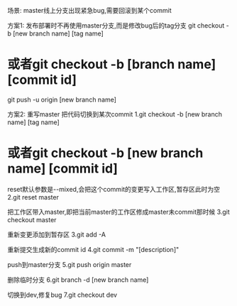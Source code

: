场景: master线上分支出现紧急bug,需要回滚到某个commit

方案1: 发布部署时不再使用master分支,而是修改bug后的tag分支
git checkout -b [new branch name] [tag name]
# 或者git checkout -b [branch name] [commit id]
git push -u origin [new branch name]

方案2: 重写master
把代码切换到某次commit
1.git checkout -b [new branch name] [tag name]
# 或者git checkout -b [new branch name] [commit id]

reset默认参数是--mixed,会把这个commit的变更写入工作区,暂存区此时为空
2.git reset master

把工作区带入master,即把当前master的工作区修成master未commit那时候
3.git checkout master

重新变更添加到暂存区
3.git add -A

重新提交生成新的commit id
4.git commit -m "[description]"

push到master分支
5.git push origin master

删除临时分支
6.git branch -d [new branch name]

切换到dev,修复bug
7.git checkout dev

